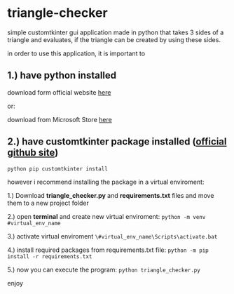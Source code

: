 # triangle-checker
simple customtkinter gui application made in python that takes 3 sides of a triangle and evaluates, if the triangle can be created by using these sides.

in order to use this application, it is important to 

1.) have python installed
-------------------------------------------------------------
download form official website [here](https://www.python.org/)

or:

download from Microsoft Store [here](https://apps.microsoft.com/store/detail/python-311/9NRWMJP3717K)

2.) have customtkinter package installed ([official github site](https://github.com/TomSchimansky/CustomTkinter))
-------------------------------------------------------------

```python pip customtkinter install```

however i recommend installing the package in a virtual enviroment:

1.) Download **triangle_checker.py** and **requirements.txt** files and move them to a new project folder

2.) open **terminal** and create new virtual enviroment:
    ```python -m venv #virtual_env_name```
    
3.) activate virtual enviroment
    ```\#virtual_env_name\Scripts\activate.bat```
    
4.) install required packages from requirements.txt file:
    ```python -m pip install -r requirements.txt```
    
5.) now you can execute the program:
    ```python triangle_checker.py```
    

enjoy
